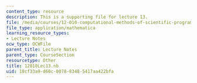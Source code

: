 ```yaml
---
content_type: resource
description: This is a supporting file for lecture 13.
file: /media/courses/12-010-computational-methods-of-scientific-programming-fall-2011/18cf33a9d60c807883485417aa422bfa_12010Lec13.nb
file_type: application/mathematica
learning_resource_types:
- Lecture Notes
ocw_type: OCWFile
parent_title: Lecture Notes
parent_type: CourseSection
resourcetype: Other
title: 12010Lec13.nb
uid: 18cf33a9-d60c-8078-8348-5417aa422bfa
---
```

